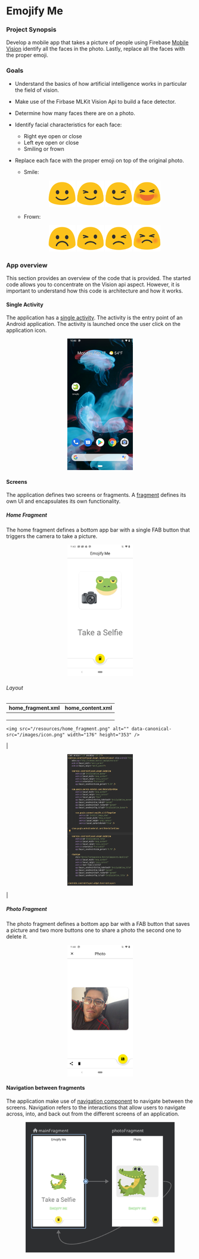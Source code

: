 # Emojify Me

### Project Synopsis
Develop a mobile app that takes a picture of people using Firebase 
[Mobile Vision](https://developers.google.com/vision) identify all the faces in the photo. Lastly, 
replace all the faces with the proper emoji.

### Goals
* Understand the basics of how artificial intelligence works in particular the field of vision.
* Make use of the Firbase MLKit Vision Api to build a face detector.
* Determine how many faces there are on a photo.
* Identify facial characteristics for each face:
  * Right eye open or close
  * Left eye open or close
  * Smiling or frown
* Replace each face with the proper emoji on top of the original photo.
  * Smile: 
   <p align="center">
     <img src="/app/src/main/res/drawable/smile.png" alt="" data-canonical-src="/images/smile.png" width="72" height="72" />
     <img src="/app/src/main/res/drawable/right_wink_smile.png" alt="" data-canonical-src="/images/rightwink.png" width="72" height="72" />
     <img src="/app/src/main/res/drawable/left_wink_smile.png" alt="" data-canonical-src="/images/leftwink.png" width="72" height="72" />
     <img src="/app/src/main/res/drawable/closed_eye_smile.png" alt="" data-canonical-src="/images/closed_smile.png" width="72" height="72" />
   </p>
   
   * Frown: 
   <p align="center">
     <img src="/app/src/main/res/drawable/frown.png" alt="" data-canonical-src="/images/frown.png" width="72" height="72" />
     <img src="/app/src/main/res/drawable/right_wink_frown.png" alt="" data-canonical-src="/images/rightwinkfrown.png" width="72" height="72" />
     <img src="/app/src/main/res/drawable/left_wink_frown.png" alt="" data-canonical-src="/images/leftwinkfrown.png" width="72" height="72" />
     <img src="/app/src/main/res/drawable/closed_eye_frown.png" alt="" data-canonical-src="/images/closed_frown.png" width="72" height="72" />
   </p>

### App overview
This section provides an overview of the code that is provided. The started code allows you to 
concentrate on the Vision api aspect. However, it is important to understand how this code is 
architecture and how it works.

#### Single Activity
The application has a [single activity](https://www.youtube.com/watch?v=9O1D_Ytk0xg). The activity 
is the entry point of an Android application. The activity is launched once the user click on 
the application icon.

 <p align="center">
     <img src="/resources/icon.png" alt="" data-canonical-src="/images/icon.png" width="176" height="353" />
 </p>

#### Screens 
The application defines two screens or fragments. A [fragment](https://www.youtube.com/watch?v=k3IT-IJ0J98) 
defines its own UI and encapsulates its own functionality.

##### Home Fragment 
The home fragment defines a bottom app bar with a single FAB button that triggers the camera to take
a picture.

  <p align="center">
      <img src="/resources/home.png" alt="" data-canonical-src="/images/home.png" width="176" height="353" />
  </p>
  
###### Layout
  
  home_fragment.xml | home_content.xml |
  | --------------- | :---------------:|
  | <p align="center">
    <img src="/resources/home_fragment.png" alt="" data-canonical-src="/images/icon.png" width="176" height="353" />
  </p> | <p align="center">
    <img src="/resources/home_content.png" alt="" data-canonical-src="/images/icon.png" width="176" height="353" />
  </p> |

##### Photo Fragment
The photo fragment defines a bottom app bar with a FAB button that saves a picture and two more 
buttons one to share a photo the second one to delete it.

  <p align="center">
      <img src="/resources/photo.png" alt="" data-canonical-src="/images/photo.png" width="176" height="353" />
  </p>
  
 #### Navigation between fragments
 The application make use of [navigation component](https://www.youtube.com/watch?time_continue=1&v=Y0Cs2MQxyIs&feature=emb_logo)
 to navigate between the screens. Navigation refers to the interactions that allow users to navigate 
 across, into, and back out from the different screens of an application.
 
  <p align="center">
      <img src="/resources/navigation.png" alt="" data-canonical-src="/images/navigation.png" width="400" height="350" />
  </p>

 